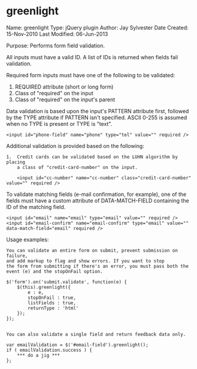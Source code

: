 greenlight
===========

Name:				greenlight
Type:				jQuery plugin
Author:			Jay Sylvester
Date Created:	15-Nov-2010
Last Modified:	06-Jun-2013

Purpose:			Performs form field validation.

All inputs must have a valid ID. A list of IDs is returned when fields fail validation.

Required form inputs must have one of the following to be validated:

1. REQUIRED attribute (short or long form)
2. Class of "required" on the input
3. Class of "required" on the input's parent


Data validation is based upon the input's PATTERN attribute first, followed
by the TYPE attribute if PATTERN isn't specified. ASCII 0-255 is assumed
when no TYPE is present or TYPE is "text".

	<input id="phone-field" name="phone" type="tel" value="" required />


Additional validation is provided based on the following:

	1.	Credit cards can be validated based on the LUHN algorithm by placing
		a class of "credit-card-number" on the input.
		
		<input id="cc-number" name="cc-number" class="credit-card-number" value="" required />


To validate matching fields (e-mail confirmation, for example), one of the
fields must have a custom attribute of DATA-MATCH-FIELD containing the ID
of the matching field.

	<input id="email" name="email" type="email" value="" required />
	<input id="email-confirm" name="email-confirm" type="email" value="" data-match-field="email" required />


Usage examples:

	You can validate an entire form on submit, prevent submission on failure,
	and add markup to flag and show errors. If you want to stop
	the form from submitting if there's an error, you must pass both the
	event (e) and the stopOnFail option.
	
	$('form').on('submit.validate', function(e) {
		$(this).greenlight({
			e : e,
			stopOnFail : true,
			listFields : true,
			returnType : 'html'
		});
	});


	You can also validate a single field and return feedback data only.

	var emailValidation = $('#email-field').greenlight();
	if ( emailValidation.success ) {
		*** do a jig ***
	};